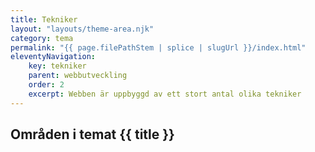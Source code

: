 ```yaml
---
title: Tekniker
layout: "layouts/theme-area.njk"
category: tema
permalink: "{{ page.filePathStem | splice | slugUrl }}/index.html"
eleventyNavigation:
    key: tekniker
    parent: webbutveckling
    order: 2
    excerpt: Webben är uppbyggd av ett stort antal olika tekniker
---
```

## Områden i temat {{ title }}
